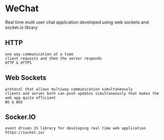 # WeChat
Real time multi user chat application developed using web sockets and socket.io library

## HTTP
	one way communication at a time
	client requests and then the server responds 
	HTTP & HTTPS

## Web Sockets 
	protocol that allows multiway communication simultaneously
	clients and server both can push updates simultaneously that makes the web app quite efficient 
	WS & WSS

## Socker.IO
	event driven JS library for developing real time web application
	https://socket.io/